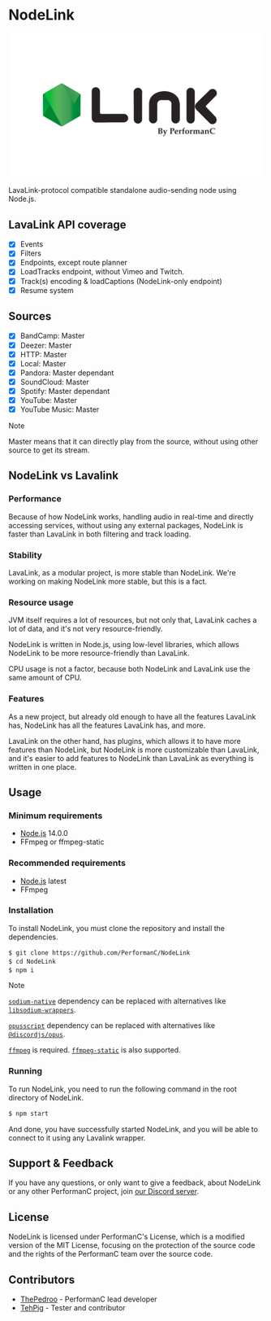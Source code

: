 # NodeLink

![NodeLink logo](images/NodeLink.png "NodeLink")

LavaLink-protocol compatible standalone audio-sending node using Node.js.

## LavaLink API coverage

- [x] Events
- [x] Filters
- [x] Endpoints, except route planner
- [x] LoadTracks endpoint, without Vimeo and Twitch.
- [x] Track(s) encoding & loadCaptions (NodeLink-only endpoint)
- [x] Resume system

## Sources

- [x] BandCamp: Master
- [x] Deezer: Master
- [x] HTTP: Master
- [x] Local: Master
- [x] Pandora: Master dependant
- [x] SoundCloud: Master
- [x] Spotify: Master dependant
- [x] YouTube: Master
- [x] YouTube Music: Master

> [!NOTE]
> Master means that it can directly play from the source, without using other source to get its stream.

## NodeLink vs Lavalink

### Performance

Because of how NodeLink works, handling audio in real-time and directly accessing services, without using any external packages, NodeLink is faster than LavaLink in both filtering and track loading.

### Stability

LavaLink, as a modular project, is more stable than NodeLink. We're working on making NodeLink more stable, but this is a fact.

### Resource usage

JVM itself requires a lot of resources, but not only that, LavaLink caches a lot of data, and it's not very resource-friendly.

NodeLink is written in Node.js, using low-level libraries, which allows NodeLink to be more resource-friendly than LavaLink.

CPU usage is not a factor, because both NodeLink and LavaLink use the same amount of CPU.

### Features

As a new project, but already old enough to have all the features LavaLink has, NodeLink has all the features LavaLink has, and more.

LavaLink on the other hand, has plugins, which allows it to have more features than NodeLink, but NodeLink is more customizable than LavaLink, and it's easier to add features to NodeLink than LavaLink as everything is written in one place.

## Usage

### Minimum requirements

- [Node.js](https://nodejs.org) 14.0.0
- FFmpeg or ffmpeg-static

### Recommended requirements

- [Node.js](https://nodejs.org) latest
- FFmpeg

### Installation

To install NodeLink, you must clone the repository and install the dependencies.

```bash
$ git clone https://github.com/PerformanC/NodeLink
$ cd NodeLink
$ npm i
```

> [!NOTE]
> [`sodium-native`](https://npmjs.com/package/sodium-native) dependency can be replaced with alternatives like [`libsodium-wrappers`](https://npmjs.com/package/libsodium-wrappers).
>
> [`opusscript`](https://npmjs.com/package/opusscript) dependency can be replaced with alternatives like [`@discordjs/opus`](https://npmjs.com/package/@discordjs/opus).
>
> [`ffmpeg`](https://ffmpeg.org/) is required. [`ffmpeg-static`](https://npmjs.com/package/ffmpeg-static) is also supported.

### Running

To run NodeLink, you need to run the following command in the root directory of NodeLink.

```bash
$ npm start
```

And done, you have successfully started NodeLink, and you will be able to connect to it using any Lavalink wrapper.

## Support & Feedback

If you have any questions, or only want to give a feedback, about NodeLink or any other PerformanC project, join [our Discord server](https://discord.gg/uPveNfTuCJ).

## License

NodeLink is licensed under PerformanC's License, which is a modified version of the MIT License, focusing on the protection of the source code and the rights of the PerformanC team over the source code.

## Contributors

* [ThePedroo](https://github.com/ThePedroo) - PerformanC lead developer
* [TehPig](https://github.com/TehPig) - Tester and contributor

